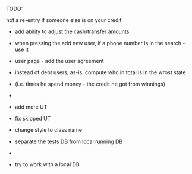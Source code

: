TODO:


 not a re-entry if someone else is on your credit

- add ability to adjust the cash/transfer amounts

- when pressing the add new user, if a phone number is in the search - use it


- user page - add the user agreement



- instead of debt users, as-is, compute who in total is in the wrost state
- (i.e. times he spend money - the credit he got from winnings)
-
- add more UT
- fix skipped UT

- change style to class name


- separate the tests DB from local running DB
-
- try to work with a local DB
